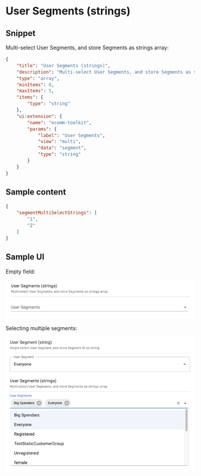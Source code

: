 # User Segments (strings)

## Snippet

Multi-select User Segments, and store Segments as strings array:

```json
{
    "title": "User Segments (strings)",
    "description": "Multi-select User Segments, and store Segments as strings array",
    "type": "array",
    "minItems": 0,
    "maxItems": 5,
    "items": {
        "type": "string"
    },
    "ui:extension": {
        "name": "ecomm-toolkit",
        "params": {
            "label": "User Segments",
            "view": "multi",
            "data": "segment",
            "type": "string"
        }
    }
}
```

## Sample content

```json
{
    "segmentMultiSelectStrings": [
        "1", 
        "2"
    ]
}
```

## Sample UI

Empty field:

![Sample UI](../../media/user-segment-strings-1.png)

Selecting multiple segments:

![Sample UI](../../media/user-segment-strings-2.png)
